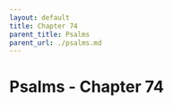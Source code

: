 ```yaml
---
layout: default
title: Chapter 74
parent_title: Psalms
parent_url: ./psalms.md
---
```


# Psalms - Chapter 74
